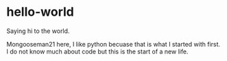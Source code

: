 # hello-world
Saying hi to the world.

Mongooseman21 here, I like python becuase that is what I started with first. I do not know much about code but this is the start of a new life.
